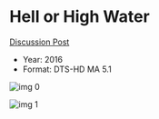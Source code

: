 # Hell or High Water

[Discussion Post](https://www.avsforum.com/threads/bass-eq-for-filtered-movies.2995212/post-59873536)

* Year: 2016
* Format: DTS-HD MA 5.1

![img 0](https://i.imgur.com/DtXCYKm.jpg)

![img 1](https://i.imgur.com/s6U9EqC.png)

